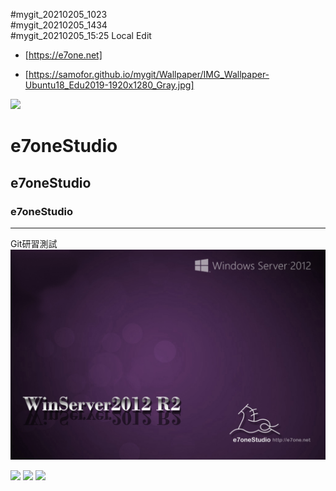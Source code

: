 #mygit_20210205_1023  
#mygit_20210205_1434  
#mygit_20210205_15:25 Local Edit 

- [https://e7one.net]

- [https://samofor.github.io/mygit/Wallpaper/IMG_Wallpaper-Ubuntu18_Edu2019-1920x1280_Gray.jpg]

<img src="https://samofor.github.io/mygit/Wallpaper/IMG_Wallpaper-Ubuntu18_Edu2019-1920x1280_Gray.jpg">

# e7oneStudio
## e7oneStudio
### e7oneStudio
---
Git研習測試 
<img src="Wallpaper\IMG_Wallpaper-WinServer2012R2-1920x1280_Violet.jpg">

<img src="https://1.bp.blogspot.com/-pt4k_FGXa9Q/X3_X8Zvq8BI/AAAAAAADnQY/7mHfYlBqbhg-meqTjoaNzmbTmK-uz5qeACPcBGAsYHg/s2400/P_20201008_162601_1.jpg">

<img src="https://1.bp.blogspot.com/-fQXfgaBS04Y/X0KBWRlb1mI/AAAAAAADmMQ/bEs0yW54_v8EIQAXII6nUf7ngHSL_1MLgCNcBGAsYHQ/s640/P_20160121_210215_1.jpg">

<img src="https://1.bp.blogspot.com/-qVLKBE2UFFU/X3Hhrs7-i1I/AAAAAAADmyc/sgh0cnnQBk4sPaqeaHE2AUiqhpWR0JdWwCPcBGAsYHg/w640-h360/P_20200920_234044_1.jpg">
